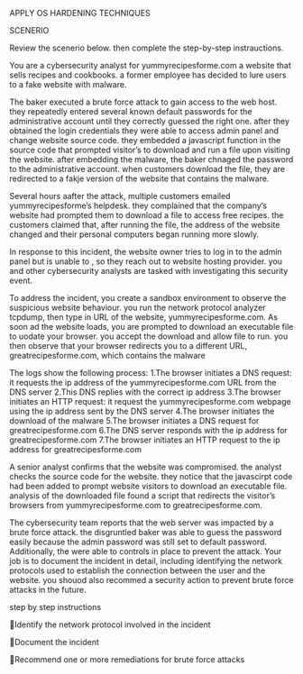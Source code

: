 APPLY OS HARDENING TECHNIQUES

SCENERIO

Review the scenerio below. then complete the step-by-step instrauctions.

You are a cybersecurity analyst for yummyrecipesforme.com a website that sells recipes and cookbooks. a former employee has decided to lure users to a fake website with malware.

The baker executed a brute force attack to gain access to the web host. they repeatedly entered several known default passwords for the administrative account until they correctly guessed the right one. after they obtained the login credentials they were able to access admin panel and change website source code. they embedded a javascript function in the source code that prompted visitor’s to download and run a file upon visiting the website. after embedding the malware, the baker chnaged the password to the administrative account. when customers download the file, they are redirected to a fakje version of the website that contains the malware. 

Several hours aafter the attack, multiple customers emailed yummyrecipesforme’s helpdesk. they complained that the company’s website had prompted them to download a file to access free recipes. the customers claimed that, after running the file, the address of the website changed and their personal computers began running more slowly.

In response to this incident, the website owner tries to log in to the admin panel but is unable to , so they reach out to website hosting provider. you and other cybersecurity analysts are tasked with investigating this security event.

To address the incident, you create a sandbox environment to observe the suspicious website behaviour. you run the network protocol analyzer tcpdump, then type in URL of the website, yummyrecipesforme.com. As soon ad the website loads, you are prompted to download an executable file to uodate your browser. you accept the download and allow file to run. you then observe that your browser redirects you to a different URL, greatrecipesforme.com, which contains the malware

The logs show the following process: 
1.The browser initiates a DNS request: it requests the ip address of the yummyrecipesforme.com URL from the DNS server
2.This DNS replies with the correct ip address
3.The browser initiates an HTTP request: it request the yummyrecipesforme.com webpage using the ip address sent by the DNS server
4.The browser initiates the download of the malware
5.The browser initiates a DNS request for greatrecipesforme.com
6.The DNS server responds with the ip address for greatrecipesforme.com
7.The browser initiates an HTTP request to the ip address for greatrecipesforme.com


A senior analyst confirms that the website was compromised. the analyst checks the source code for the website. they notice that the javascirpt code had been added to prompt website visitors to download an executable file. analysis of the downloaded file found a script that redirects the visitor’s browsers from yummyrecipesforme.com to greatrecipesforme.com.

The cybersecurity team reports that the web server was impacted by a brute force attack. the disgruntled baker was able to guess the password easily because the admin password was still set to default password. Additionally, the were able to controls in place to prevent the attack.
Your job is to document the incident in detail, including identifying the network protocols used to establish the connection between the user and the website. you shouod also recommed a security action to prevent brute force attacks in the future.

step by step instructions

Identify the network protocol involved in the incident

Document the incident

Recommend one or more remediations for brute force attacks
